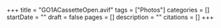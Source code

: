+++
title = "GO1ACassetteOpen.avif"
tags = ["Photos"]
categories = []
startDate = ""
draft = false
pages = []
description = ""
citations = []
+++
